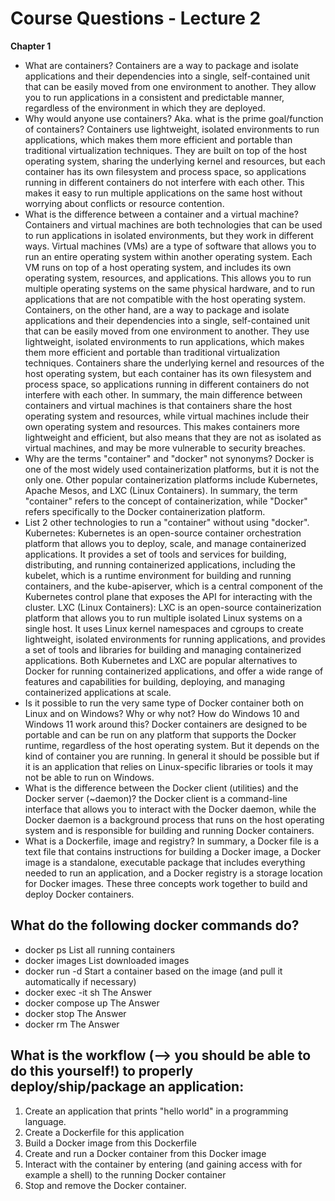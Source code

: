 # Course Questions - Lecture 2
**Chapter 1**
* What are containers?
Containers are a way to package and isolate applications and their dependencies into a single, self-contained unit that can be easily moved from one environment to another. They allow you to run applications in a consistent and predictable manner, regardless of the environment in which they are deployed.
* Why would anyone use containers? Aka. what is the prime goal/function of containers?
Containers use lightweight, isolated environments to run applications, which makes them more efficient and portable than traditional virtualization techniques. They are built on top of the host operating system, sharing the underlying kernel and resources, but each container has its own filesystem and process space, so applications running in different containers do not interfere with each other. This makes it easy to run multiple applications on the same host without worrying about conflicts or resource contention.
* What is the difference between a container and a virtual machine?
Containers and virtual machines are both technologies that can be used to run applications in isolated environments, but they work in different ways.
Virtual machines (VMs) are a type of software that allows you to run an entire operating system within another operating system. Each VM runs on top of a host operating system, and includes its own operating system, resources, and applications. This allows you to run multiple operating systems on the same physical hardware, and to run applications that are not compatible with the host operating system.
Containers, on the other hand, are a way to package and isolate applications and their dependencies into a single, self-contained unit that can be easily moved from one environment to another. They use lightweight, isolated environments to run applications, which makes them more efficient and portable than traditional virtualization techniques. Containers share the underlying kernel and resources of the host operating system, but each container has its own filesystem and process space, so applications running in different containers do not interfere with each other.
In summary, the main difference between containers and virtual machines is that containers share the host operating system and resources, while virtual machines include their own operating system and resources. This makes containers more lightweight and efficient, but also means that they are not as isolated as virtual machines, and may be more vulnerable to security breaches.
* Why are the terms "container" and "docker" not synonyms?
Docker is one of the most widely used containerization platforms, but it is not the only one. Other popular containerization platforms include Kubernetes, Apache Mesos, and LXC (Linux Containers).
In summary, the term "container" refers to the concept of containerization, while "Docker" refers specifically to the Docker containerization platform.
* List 2 other technologies to run a "container" without using "docker".
Kubernetes: Kubernetes is an open-source container orchestration platform that allows you to deploy, scale, and manage containerized applications. It provides a set of tools and services for building, distributing, and running containerized applications, including the kubelet, which is a runtime environment for building and running containers, and the kube-apiserver, which is a central component of the Kubernetes control plane that exposes the API for interacting with the cluster.
LXC (Linux Containers): LXC is an open-source containerization platform that allows you to run multiple isolated Linux systems on a single host. It uses Linux kernel namespaces and cgroups to create lightweight, isolated environments for running applications, and provides a set of tools and libraries for building and managing containerized applications.
Both Kubernetes and LXC are popular alternatives to Docker for running containerized applications, and offer a wide range of features and capabilities for building, deploying, and managing containerized applications at scale.
* Is it possible to run the very same type of Docker container both on Linux and on Windows? Why or why not? How do Windows 10 and Windows 11 work around this?
Docker containers are designed to be portable and can be run on any platform that supports the Docker runtime, regardless of the host operating system.
But it depends on the kind of container you are running. In general it should be possible but if it is an application that relies on Linux-specific libraries or tools it may not be able to run on Windows.
* What is the difference between the Docker client (utilities) and the Docker server (~daemon)?
the Docker client is a command-line interface that allows you to interact with the Docker daemon, while the Docker daemon is a background process that runs on the host operating system and is responsible for building and running Docker containers.
* What is a Dockerfile, image and registry?
In summary, a Docker file is a text file that contains instructions for building a Docker image, a Docker image is a standalone, executable package that includes everything needed to run an application, and a Docker registry is a storage location for Docker images. These three concepts work together to build and deploy Docker containers.
## What do the following docker commands do?
* docker ps
List all running containers
* docker images
List downloaded images
* docker run -d <imagename>
Start a container based on the image (and pull it automatically if necessary) 
* docker exec -it <imagename> sh
The Answer
* docker compose up
The Answer
* docker stop <containerid>
The Answer
* docker rm <containerid>
The Answer
## What is the workflow (--> you should be able to do this yourself!) to properly deploy/ship/package an application:
1. Create an application that prints "hello world" in a programming language.
1. Create a Dockerfile for this application
1. Build a Docker image from this Dockerfile
1. Create and run a Docker container from this Docker image
1. Interact with the container by entering (and gaining access with for example a shell) to the running Docker container
1. Stop and remove the Docker container.
